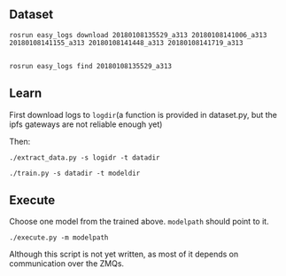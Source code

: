 ## Dataset


    rosrun easy_logs download 20180108135529_a313 20180108141006_a313 20180108141155_a313 20180108141448_a313 20180108141719_a313


    rosrun easy_logs find 20180108135529_a313 

## Learn

First download logs to `logdir`(a function is provided in dataset.py, but the ipfs gateways are not reliable enough yet)






Then:

`./extract_data.py -s logidr -t datadir`

`./train.py -s datadir -t modeldir`

## Execute
Choose one model from the trained above. `modelpath` should point to it.

`./execute.py -m modelpath`

Although this script is not yet written, as most of it depends on communication over the ZMQs.




